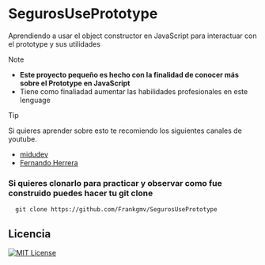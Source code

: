 
# SegurosUsePrototype

Aprendiendo a usar el object constructor en JavaScript para interactuar con el prototype y sus utilidades

>[!Note]
>- **Este proyecto pequeño es hecho con la finalidad de conocer más sobre el Prototype en JavaScript**
>- Tiene como finaliadad aumentar las habilidades profesionales en este lenguage

>[!Tip]
> Si quieres aprender sobre esto te recomiendo los siguientes canales de youtube.
>- [midudev](https://www.youtube.com/@midulive)
>- [Fernando Herrera](https://www.youtube.com/@DevTalles)


### Si quieres clonarlo para practicar y observar como fue construido puedes hacer tu git clone
```ssh
  git clone https://github.com/Frankgmv/SegurosUsePrototype
```


## Licencia

[![MIT License](https://img.shields.io/badge/License-MIT-green.svg)](https://choosealicense.com/licenses/mit/)

